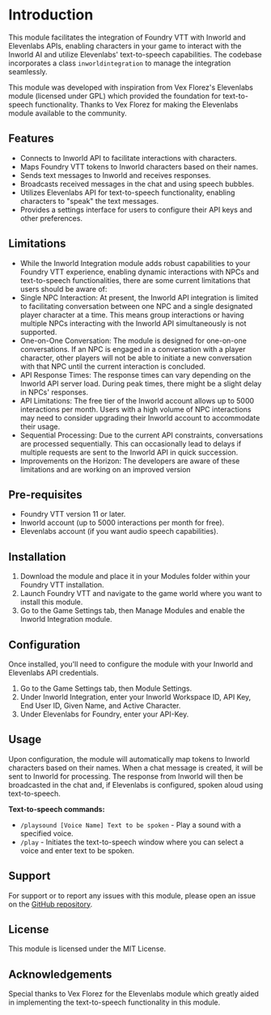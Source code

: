# Introduction

This module facilitates the integration of Foundry VTT with Inworld and Elevenlabs APIs, enabling characters in your game to interact with the Inworld AI and utilize Elevenlabs' text-to-speech capabilities. The codebase incorporates a class `inworldintegration` to manage the integration seamlessly.

This module was developed with inspiration from Vex Florez's Elevenlabs module (licensed under GPL) which provided the foundation for text-to-speech functionality. Thanks to Vex Florez for making the Elevenlabs module available to the community.

## Features

- Connects to Inworld API to facilitate interactions with characters.
- Maps Foundry VTT tokens to Inworld characters based on their names.
- Sends text messages to Inworld and receives responses.
- Broadcasts received messages in the chat and using speech bubbles.
- Utilizes Elevenlabs API for text-to-speech functionality, enabling characters to "speak" the text messages.
- Provides a settings interface for users to configure their API keys and other preferences.

## Limitations

- While the Inworld Integration module adds robust capabilities to your Foundry VTT experience, enabling dynamic interactions with NPCs and text-to-speech functionalities, there are some current limitations that users should be aware of:
- Single NPC Interaction: At present, the Inworld API integration is limited to facilitating conversation between one NPC and a single designated player character at a time. This means group interactions or having multiple NPCs interacting with the Inworld API simultaneously is not supported.
- One-on-One Conversation: The module is designed for one-on-one conversations. If an NPC is engaged in a conversation with a player character, other players will not be able to initiate a new conversation with that NPC until the current interaction is concluded.
- API Response Times: The response times can vary depending on the Inworld API server load. During peak times, there might be a slight delay in NPCs' responses.
- API Limitations: The free tier of the Inworld account allows up to 5000 interactions per month. Users with a high volume of NPC interactions may need to consider upgrading their Inworld account to accommodate their usage.
- Sequential Processing: Due to the current API constraints, conversations are processed sequentially. This can occasionally lead to delays if multiple requests are sent to the Inworld API in quick succession.
- Improvements on the Horizon: The developers are aware of these limitations and are working on an improved version

## Pre-requisites

- Foundry VTT version 11 or later.
- Inworld account (up to 5000 interactions per month for free).
- Elevenlabs account (if you want audio speech capabilities).

## Installation

1. Download the module and place it in your Modules folder within your Foundry VTT installation.
2. Launch Foundry VTT and navigate to the game world where you want to install this module.
3. Go to the Game Settings tab, then Manage Modules and enable the Inworld Integration module.

## Configuration

Once installed, you'll need to configure the module with your Inworld and Elevenlabs API credentials.

1. Go to the Game Settings tab, then Module Settings.
2. Under Inworld Integration, enter your Inworld Workspace ID, API Key, End User ID, Given Name, and Active Character.
3. Under Elevenlabs for Foundry, enter your API-Key.

## Usage

Upon configuration, the module will automatically map tokens to Inworld characters based on their names. When a chat message is created, it will be sent to Inworld for processing. The response from Inworld will then be broadcasted in the chat and, if Elevenlabs is configured, spoken aloud using text-to-speech.

**Text-to-speech commands:**
- `/playsound [Voice Name] Text to be spoken` - Play a sound with a specified voice.
- `/play` - Initiates the text-to-speech window where you can select a voice and enter text to be spoken.

## Support

For support or to report any issues with this module, please open an issue on the [GitHub repository](https://github.com/Garsondee/inworldintegration).

## License

This module is licensed under the MIT License.

## Acknowledgements

Special thanks to Vex Florez for the Elevenlabs module which greatly aided in implementing the text-to-speech functionality in this module.
